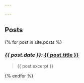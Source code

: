 ```yaml
---

---
```


## Posts

{% for post in site.posts %}
### _{{ post.date }}:_ <a href="{{ post.url }}">{{ post.title }}</a>
<blockquote>{{ post.excerpt }}</blockquote>
{% endfor %}
